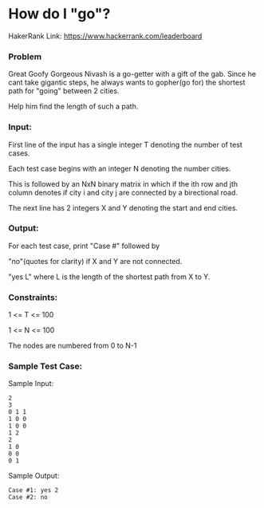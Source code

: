 How do I "go"?
==============================

HakerRank Link: https://www.hackerrank.com/leaderboard

### Problem

Great Goofy Gorgeous Nivash is a go-getter with a gift of the gab. Since he cant take gigantic steps, he always wants to gopher(go for) the shortest path for "going" between 2 cities.

Help him find the length of such a path.

### Input:
First line of the input has a single integer T denoting the number of test cases.

Each test case begins with an integer N denoting the number cities.

This is followed by an NxN binary matrix in which if the ith row and jth column denotes if city i and city j are connected by a birectional road.

The next line has 2 integers X and Y denoting the start and end cities.

### Output:
For each test case, print "Case #" followed by

"no"(quotes for clarity) if X and Y are not connected.

"yes L" where L is the length of the shortest path from X to Y.

### Constraints:
1 <= T <= 100

1 <= N <= 100

The nodes are numbered from 0 to N-1

### Sample Test Case:
Sample Input:
```
2 
3 
0 1 1 
1 0 0 
1 0 0
1 2
2
1 0
0 0
0 1
```

Sample Output:
```
Case #1: yes 2
Case #2: no
```